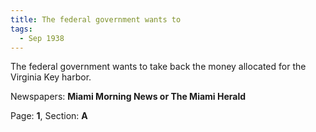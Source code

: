 ```yaml
---  
title: The federal government wants to  
tags:  
  - Sep 1938  
---  
```

  
The federal government wants to take back the money allocated for the Virginia Key harbor.  
  
Newspapers: **Miami Morning News or The Miami Herald**  
  
Page: **1**, Section: **A** 
